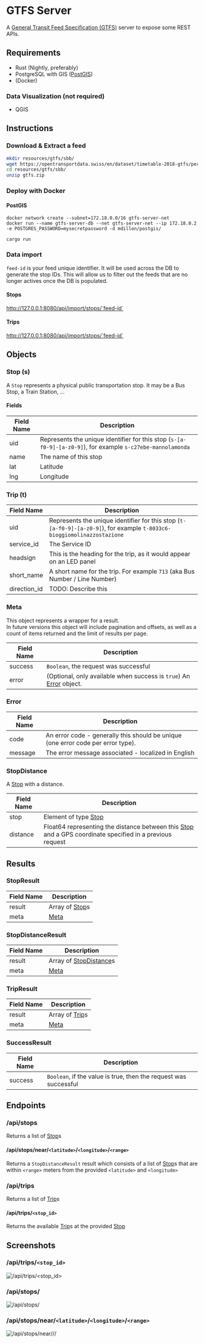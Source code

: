 # GTFS Server
A [General Transit Feed Specification (GTFS)](https://en.wikipedia.org/wiki/General_Transit_Feed_Specification) server to expose
some REST APIs.

## Requirements
- Rust (Nightly, preferably)  
- PostgreSQL with GIS ([PostGIS](http://www.postgis.org/))
- (Docker)

### Data Visualization (not required)
- QGIS

## Instructions

### Download & Extract a feed
```bash
mkdir resources/gtfs/sbb/
wget https://opentransportdata.swiss/en/dataset/timetable-2018-gtfs/permalink -O resources/gtfs/sbb/gtfs.zip
cd resources/gtfs/sbb/
unzip gtfs.zip
```

### Deploy with Docker
#### PostGIS
```
docker network create --subnet=172.18.0.0/16 gtfs-server-net
docker run --name gtfs-server-db --net gtfs-server-net --ip 172.18.0.2 -e POSTGRES_PASSWORD=mysecretpassword -d mdillon/postgis/
```

```
cargo run
```

### Data import
`feed-id` is your feed unique identifier. It will be used across the DB to generate the stop IDs. 
This will allow us to filter out the feeds that are no longer actives once the DB is populated.
#### Stops
http://127.0.0.1:8080/api/import/stops/`feed-id`

#### Trips
http://127.0.0.1:8080/api/import/stops/`feed-id`



## Objects

### Stop (s)
A `Stop` represents a physical public transportation stop. 
It may be a Bus Stop, a Train Station, ...

#### Fields

| Field Name | Description |
| ---------- | ----------- |
| uid        | Represents the unique identifier for this stop (`s-[a-f0-9]-[a-z0-9]`),   for example `s-c27ebe-mannolamonda` |
| name       | The name of this stop |
| lat        | Latitude |
| lng        | Longitude |

### Trip (t)

| Field Name | Description |
| ---------- | ----------- |
| uid        | Represents the unique identifier for this stop (`t-[a-f0-9]-[a-z0-9]`),   for example `t-8033c6-bioggiomolinazzostazione` |
| service_id | The Service ID |
| headsign   | This is the heading for the trip, as it would appear on an LED panel |
| short_name | A short name for the trip. For example `713` (aka Bus Number / Line Number) |
| direction_id | TODO: Describe this |

### Meta
This object represents a wrapper for a result.  
In future versions this object will include pagination and offsets, as well as a count of items returned and the limit of results per page.

| Field Name | Description |
| ---------- | ----------- |
| success    | `Boolean`, the request was successful |
| error      | (Optional, only available when success is `true`) An [Error](#error) object. |

### Error

| Field Name | Description |
| ---------- | ----------- |
| code       | An error code - generally this should be unique (one error code per error type). |
| message    | The error message associated - localized in English |



### StopDistance  
A [Stop](#stop-s) with a distance.  

| Field Name | Description |
| ---------- | ----------- |
| stop       | Element of type [Stop](#stop-s) |
| distance   | Float64 representing the distance between this [Stop](#stop-s) and a GPS coordinate specified in a previous request |


## Results
### StopResult

| Field Name | Description |
| ---------- | ----------- |
| result     | Array of [Stop](#stop-s)s |
| meta       | [Meta](#meta) |

### StopDistanceResult

| Field Name | Description |
| ---------- | ----------- |
| result     | Array of [StopDistance](#stop-distance)s |
| meta       | [Meta](#meta) |

### TripResult

| Field Name | Description |
| ---------- | ----------- |
| result     | Array of [Trip](#trip-t)s |
| meta       | [Meta](#meta) |

### SuccessResult

| Field Name | Description |
| ---------- | ----------- |
| success    | `Boolean`, if the value is true, then the request was successful |


## Endpoints

### /api/stops
Returns a list of [Stop](#stop-s)s

#### /api/stops/near/`<latitude>`/`<longitude>`/`<range>`
Returns a `StopDistanceResult` result which consists of a list of [Stop](#stop-s)s that are within `<range>` meters from
the provided `<latitude>` and `<longitude>`

### /api/trips
Returns a list of [Trip](#trip-t)s

#### /api/trips/`<stop_id>`
Returns the available [Trip](#trip-t)s at the provided [Stop](#stop-s)

## Screenshots

### /api/trips/`<stop_id>`
![/api/trips/<stop_id>](screenshots/1.png)
### /api/stops/
![/api/stops/](screenshots/2.png)
### /api/stops/near/`<latitude>`/`<longitude>`/`<range>`
![/api/stops/near/<latitude>/<longitude>/<range>](screenshots/3.png)